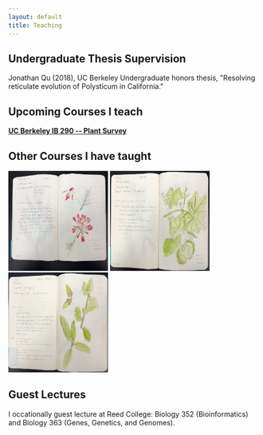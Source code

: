 ```yaml
---
layout: default
title: Teaching
---
```


<script src="http://ajax.googleapis.com/ajax/libs/jquery/1/jquery.min.js"></script>
<script src="http://malsup.github.com/jquery.cycle.js"></script>

## Undergraduate Thesis Supervision

Jonathan Qu (2018), UC Berkeley Undergraduate honors thesis, "Resolving reticulate evolution of Polysticum in California."

## Upcoming Courses I teach
[**UC Berkeley IB 290 -- Plant Survey**](https://michaelsongagradstudent.github.io/blog/2018/11/13/Integrative-Biology-290-375-Syllabus)

## Other Courses I have taught

<div class="pics"> 
    <img src="/images/5.JPG" width="200" height="200" /> 
    <img src="/images/6.JPG" width="200" height="200" /> 
    <img src="/images/7.JPG" width="200" height="200" /> 
</div> 

## Guest Lectures
I occationally guest lecture at Reed College: Biology 352 (Bioinformatics) and Biology 363 (Genes, Genetics, and Genomes).

